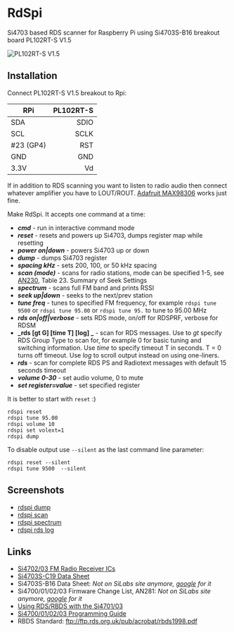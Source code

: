 RdSpi
=====

Si4703 based RDS scanner for Raspberry Pi using Si4703S-B16 breakout board PL102RT-S V1.5

![PL102RT-S V1.5](http://1.bp.blogspot.com/-j91XFG7MIac/U4t7Ey8lmWI/AAAAAAAAATA/-J92Tfr5Ej0/s1600/pl102rt-s-v15.png)

Installation
------------

Connect PL102RT-S V1.5 breakout to Rpi:

| RPi      | PL102RT-S |
| -------- |----------:|
| SDA      | SDIO      |
| SCL      | SCLK      |
| #23 (GP4)| RST       |
| GND      | GND       |
|3.3V      | Vd        |

If in addition to RDS scanning you want to listen to radio audio then connect
whatever amplifier you have to LOUT/ROUT. [Adafruit MAX98306](http://www.adafruit.com/products/987) works just fine.

Make RdSpi. It accepts one command at a time:

* **_cmd_** - run in interactive command mode
* **_reset_** - resets and powers up Si4703, dumps register map while resetting
* **_power on|down_** - powers Si4703 up or down
* **_dump_** - dumps Si4703 register
* **_spacing kHz_** - sets 200, 100, or 50 kHz spacing
* **_scan (mode)_** - scans for radio stations, mode can be specified 1-5, see [AN230](http://www.silabs.com/Support%20Documents/TechnicalDocs/AN230.pdf), Table 23. Summary of Seek Settings
* **_spectrum_** - scans full FM band and prints RSSI
* **_seek up|down_** - seeks to the next/prev station
* **_tune freq_**  - tunes to specified FM frequency, for example `rdspi tune 9500` or `rdspi tune 95.00` or `rdspi tune 95.` to tune to 95.00 MHz
* **_rds on|off|verbose_** - sets RDS mode, on/off for RDSPRF, verbose for RDSM
* **_rds [gt G] [time T] [log] _** - scan for RDS messages. Use to _gt_ specify RDS Group Type to scan for, for example 0 for basic tuning and switching information. Use _time_ to specify timeout T in seconds. T = 0 turns off timeout. Use _log_ to scroll output instead on using one-liners. 
* **_rds_** - scan for complete RDS PS and Radiotext messages with default 15 seconds timeout
* **_volume 0-30_** - set audio volume, 0 to mute
* **_set register=value_** - set specified register

It is better to start with `reset` :)

```
rdspi reset
rdspi tune 95.00
rdspi volume 10
rdspi set volext=1
rdspi dump
```

To disable output use ```--silent``` as the last command line parameter:
```
rdspi reset --silent
rdspi tune 9500  --silent
```

Screenshots
-----------

* [rdspi dump](http://3.bp.blogspot.com/-OXuzT8qIl9Y/U4uHJIeWVyI/AAAAAAAAATQ/cm2Y-9AsPI0/s1600/dump.png)
* [rdspi scan](http://4.bp.blogspot.com/-w3Rr9ScBuhA/U4uHeOIE43I/AAAAAAAAATY/xRO8Dcd-KSw/s1600/scan.png)
* [rdspi spectrum](http://1.bp.blogspot.com/-7OW7MaMvY_M/U4uHlLo7ZaI/AAAAAAAAATg/le6EdWwt_OI/s1600/spectrum.png)
* [rdspi rds log](http://1.bp.blogspot.com/-Lwb6mZEmLF4/U4uH0sbmRTI/AAAAAAAAATo/-339yycuW_E/s1600/rds.png)

Links
-----

* [Si4702/03 FM Radio Receiver ICs](http://www.silabs.com/products/audio/fmreceivers/pages/si470203.aspx)
* [Si4703S-C19 Data Sheet](https://www.sparkfun.com/datasheets/BreakoutBoards/Si4702-03-C19-1.pdf)
* Si4703S-B16 Data Sheet: *Not on SiLabs site anymore, [google](https://www.google.com/search?q=Si4703+B16) for it*
* Si4700/01/02/03 Firmware Change List, AN281: *Not on SiLabs site anymore, [google](https://www.google.com/search?q=Si4700%2F01%2F02%2F03+Firmware+Change+List%2C+AN281) for it*
* [Using RDS/RBDS with the Si4701/03](http://www.silabs.com/Support%20Documents/TechnicalDocs/AN243.pdf)
* [Si4700/01/02/03 Programming Guide](http://www.silabs.com/Support%20Documents/TechnicalDocs/AN230.pdf)
* RBDS Standard: ftp://ftp.rds.org.uk/pub/acrobat/rbds1998.pdf
